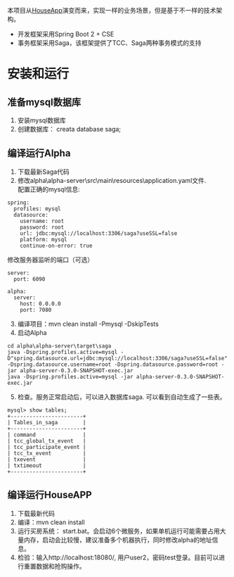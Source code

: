 本项目从[HouseApp](https://github.com/huawei-microservice-demo/HouseApp)演变而来，实现一样的业务场景，但是基于不一样的技术架构。

* 开发框架采用Spring Boot 2 + CSE
* 事务框架采用Saga，该框架提供了TCC、Saga两种事务模式的支持

# 安装和运行
## 准备mysql数据库
1. 安装mysql数据库
2. 创建数据库： creata database saga;

## 编译运行Alpha
1. 下载最新Saga代码
2. 修改alpha\alpha-server\src\main\resources\application.yaml文件.   
配置正确的mysql信息:   
```
spring:
  profiles: mysql
  datasource:
    username: root
    password: root
    url: jdbc:mysql://localhost:3306/saga?useSSL=false
    platform: mysql
    continue-on-error: true
```

修改服务器监听的端口（可选）

```
server:
  port: 6090

alpha:
  server:
    host: 0.0.0.0
    port: 7080
```

3. 编译项目：mvn clean install -Pmysql -DskipTests
4. 启动Alpha

```
cd alpha\alpha-server\target\saga
java -Dspring.profiles.active=mysql -D"spring.datasource.url=jdbc:mysql://localhost:3306/saga?useSSL=false" -Dspring.datasource.username=root -Dspring.datasource.password=root -jar alpha-server-0.3.0-SNAPSHOT-exec.jar
java -Dspring.profiles.active=mysql -jar alpha-server-0.3.0-SNAPSHOT-exec.jar
```

5. 检查。服务正常启动后，可以进入数据库saga. 可以看到自动生成了一些表。

```
mysql> show tables;
+-----------------------+
| Tables_in_saga        |
+-----------------------+
| command               |
| tcc_global_tx_event   |
| tcc_participate_event |
| tcc_tx_event          |
| txevent               |
| txtimeout             |
+-----------------------+
```

## 编译运行HouseAPP
1. 下载最新代码
2. 编译：mvn clean install
3. 运行买房系统： start.bat。会启动6个微服务，如果单机运行可能需要占用大量内存，启动会比较慢，建议准备多个机器执行，同时修改alpha的地址信息。
4. 检验：输入http://localhost:18080/, 用户user2，密码test登录。目前可以进行重置数据和抢购操作。
